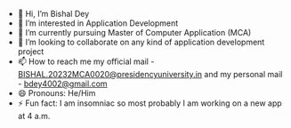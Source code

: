 - 👋 Hi, I’m Bishal Dey
- 👀 I’m interested in Application Development
- 🌱 I’m currently pursuing Master of Computer Application (MCA)
- 💞️ I’m looking to collaborate on any kind of application development project
- 📫 How to reach me my official mail - BISHAL.20232MCA0020@presidencyuniversity.in and my personal mail - bdey4002@gmail.com
- 😄 Pronouns: He/Him
- ⚡ Fun fact: I am insomniac so most probably I am working on a new app at 4 a.m.

<!---
BishalDeyMCA/BishalDeyMCA is a ✨ special ✨ repository because its `README.md` (this file) appears on your GitHub profile.
You can click the Preview link to take a look at your changes.
--->
